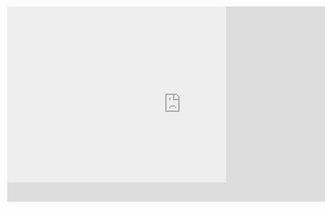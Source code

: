 <style>
.wrapper {
  position: relative;
}
.overlay {
  position: absolute;
  z-index: 1;
  width: 100%;
  height: 90%;
  transition: background-color;
  transition-duration: 500ms;
  background-color: rgba(255, 255, 255, 0.5);
}
.wrapper:hover .overlay {
  background-color: rgba(255, 255, 255, 0);
}
.letters {
  position: absolute;
  z-index: 2;
  width: 100%;
  height: 100%;
  background-image: url('/pink-overlay.png');
  background-size: cover;
  background-position: center;
}
iframe {
  width: 800px;
  height: 450px;
}
</style>

<div class="wrapper">
  <div class="overlay"></div>
  <div class="letters"></div>
  <iframe id="background-video" src="https://www.youtube.com/embed/JzwLky3TP2U?rel=0&version=3&autoplay=0&controls=0&showinfo=0&loop=1&cc_load_policy=0&disablekb=1&enablejsapi=1&iv_load_policy=3&modestbranding=1" frameborder="0" allowfullscreen></iframe>
</div>

<script>
var tag = document.createElement('script');
tag.src = "https://www.youtube.com/iframe_api";
var firstScriptTag = document.getElementsByTagName('script')[0];
firstScriptTag.parentNode.insertBefore(tag, firstScriptTag);

var player;

function onYouTubeIframeAPIReady() {
  player = new YT.Player('background-video', {
    events: {
      'onReady': onPlayerReady
    }
  });
}

function onPlayerReady() {
  player.playVideo();
  player.mute();
}
</script>
